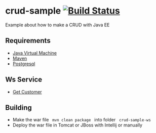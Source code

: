 # crud-sample [![Build Status](https://travis-ci.com/camroga/crud-sample.svg?branch=master)](https://travis-ci.com/camroga/crud-sample)

Example about how to make a CRUD with Java EE

Requirements
------------
- [Java Virtual Machine](https://www.java.com/es/download/)
- [Maven](https://maven.apache.org/)
- [Postgresql](https://www.postgresql.org/)

Ws Service
----------

- [Get Customer](http://localhost:8080/customer/get)

Building
--------
- Make the war file <code> mvn clean package </code> into folder <code> crud-sample-ws </code>
- Deploy the war file in Tomcat or JBoss with Intellij or manually
